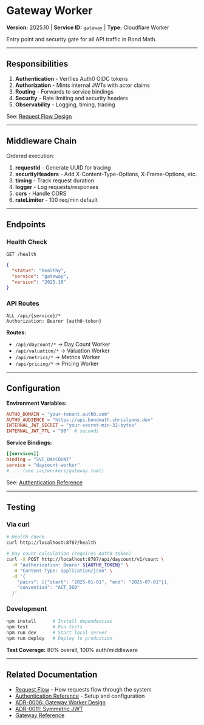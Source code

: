 # Gateway Worker

**Version:** 2025.10 | **Service ID:** `gateway` | **Type:** Cloudflare Worker

Entry point and security gate for all API traffic in Bond Math.

---

## Responsibilities

1. **Authentication** - Verifies Auth0 OIDC tokens
2. **Authorization** - Mints internal JWTs with actor claims
3. **Routing** - Forwards to service bindings
4. **Security** - Rate limiting and security headers
5. **Observability** - Logging, timing, tracing

See: [Request Flow Design](../../docs/design/request-flow.md)

---

## Middleware Chain

Ordered execution:

1. **requestId** - Generate UUID for tracing
2. **securityHeaders** - Add X-Content-Type-Options, X-Frame-Options, etc.
3. **timing** - Track request duration
4. **logger** - Log requests/responses
5. **cors** - Handle CORS
6. **rateLimiter** - 100 req/min default

---

## Endpoints

### Health Check

```http
GET /health
```

```json
{
  "status": "healthy",
  "service": "gateway",
  "version": "2025.10"
}
```

### API Routes

```http
ALL /api/{service}/*
Authorization: Bearer {auth0-token}
```

**Routes:**

- `/api/daycount/*` → Day Count Worker
- `/api/valuation/*` → Valuation Worker
- `/api/metrics/*` → Metrics Worker
- `/api/pricing/*` → Pricing Worker

---

## Configuration

**Environment Variables:**

```toml
AUTH0_DOMAIN = "your-tenant.auth0.com"
AUTH0_AUDIENCE = "https://api.bondmath.chrislyons.dev"
INTERNAL_JWT_SECRET = "your-secret-min-32-bytes"
INTERNAL_JWT_TTL = "90"  # seconds
```

**Service Bindings:**

```toml
[[services]]
binding = "SVC_DAYCOUNT"
service = "daycount-worker"
# ... (see iac/workers/gateway.toml)
```

See: [Authentication Reference](../../docs/reference/authentication.md)

---

## Testing

### Via curl

```bash
# Health check
curl http://localhost:8787/health

# Day count calculation (requires Auth0 token)
curl -X POST http://localhost:8787/api/daycount/v1/count \
  -H "Authorization: Bearer ${AUTH0_TOKEN}" \
  -H "Content-Type: application/json" \
  -d '{
    "pairs": [{"start": "2025-01-01", "end": "2025-07-01"}],
    "convention": "ACT_360"
  }'
```

### Development

```bash
npm install      # Install dependencies
npm test         # Run tests
npm run dev      # Start local server
npm run deploy   # Deploy to production
```

**Test Coverage:** 80% overall, 100% auth/middleware

---

## Related Documentation

- [Request Flow](../../docs/design/request-flow.md) - How requests flow through
  the system
- [Authentication Reference](../../docs/reference/authentication.md) - Setup and
  configuration
- [ADR-0006: Gateway Worker Design](../../docs/adr/0006-gateway-worker.md)
- [ADR-0011: Symmetric JWT](../../docs/adr/0011-symmetric-jwt-for-internal-auth.md)
- [Gateway Reference](../../docs/reference/gateway.md)
